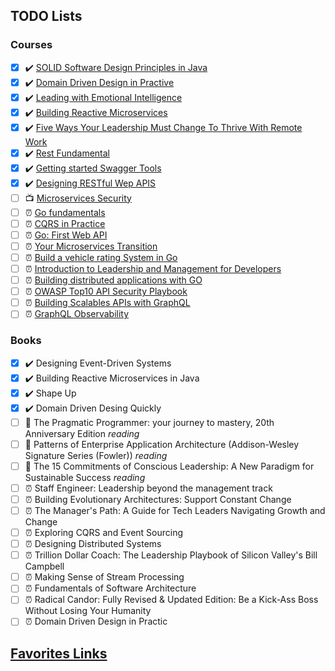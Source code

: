 ## TODO Lists

### Courses 

- [X] ✔️ [SOLID Software Design Principles in Java](https://app.pluralsight.com/achievements/share/fc2b9d85-2a37-4f18-8371-5ca104590cec)
- [X] ✔️ [Domain Driven Design in Practive](https://app.pluralsight.com/achievements/share/4bcd5cf1-759f-4876-8b90-aa4247f482e5) 
- [X] ✔️ [Leading with Emotional Intelligence](https://app.pluralsight.com/achievements/share/f839bd34-3d8f-4671-bdd8-09d082cd7436)
- [X] ✔️ [Building Reactive Microservices](https://app.pluralsight.com/achievements/share/b0196869-4fa3-4d8d-b82a-d143c22f4f42)
- [X] ✔️ [Five Ways Your Leadership Must Change To Thrive With Remote Work](https://app.pluralsight.com/achievements/share/1caf1392-f1d7-4514-ab92-d80392fb011d)
- [X] ✔️ [Rest Fundamental](https://app.pluralsight.com/achievements/share/3c99ccfa-aec5-4493-b7c0-731771bfd08b)
- [X] ✔️ [Getting started Swagger Tools](https://app.pluralsight.com/achievements/share/281072a1-efc9-4371-ac81-c2aacb25db55)
- [X] ✔️ [Designing RESTful Wep APIS](https://app.pluralsight.com/achievements/share/5bac84ae-00ae-4aaf-bd76-aa0b4b97ce87)
- [ ] 📺 [Microservices Security](https://app.pluralsight.com/library/courses/microservices-security-fundamentals/table-of-contents)
- [ ] ⏰ [Go fundamentals](https://app.pluralsight.com/library/courses/go-fundamentals/table-of-contents)
- [ ] ⏰ [CQRS in Practice](https://app.pluralsight.com/library/courses/cqrs-in-practice/table-of-contents)
- [ ] ⏰ [Go: First Web API](https://app.pluralsight.com/library/courses/go-first-web-api/table-of-contents)
- [ ] ⏰ [Your Microservices Transition](https://app.pluralsight.com/library/courses/your-microservices-transition/table-of-contents)
- [ ] ⏰ [Build a vehicle rating System in Go](https://app.pluralsight.com/projects/build-vehicle-rating-system-in-go)
- [ ] ⏰ [Introduction to Leadership and Management for Developers](https://app.pluralsight.com/library/courses/introduction-leadership-management-developers/table-of-contents)
- [ ] ⏰ [Building distributed applications with GO](https://app.pluralsight.com/library/courses/building-distributed-applications-go/table-of-contents)
- [ ] ⏰ [OWASP Top10 API Security Playbook](https://app.pluralsight.com/library/courses/owasp-top-ten-api-security-playbook/table-of-contents)
- [ ] ⏰ [Building Scalables APIs with GraphQL](https://app.pluralsight.com/library/courses/graphql-scalable-apis/table-of-contents)
- [ ] ⏰ [GraphQL Observability](https://app.pluralsight.com/library/courses/js-friends-session-07/table-of-contents)

### Books
 - [X] ✔️ Designing Event-Driven Systems
 - [X] ✔️ Building Reactive Microservices in Java
 - [X] ✔️ Shape Up
 - [X] ✔️ Domain Driven Desing Quickly
 - [ ] 📖 The Pragmatic Programmer: your journey to mastery, 20th Anniversary Edition _reading_
 - [ ] 📖 Patterns of Enterprise Application Architecture (Addison-Wesley Signature Series (Fowler)) _reading_
 - [ ] 📖 The 15 Commitments of Conscious Leadership: A New Paradigm for Sustainable Success _reading_
 - [ ] ⏰ Staff Engineer: Leadership beyond the management track
 - [ ] ⏰ Building Evolutionary Architectures: Support Constant Change
 - [ ] ⏰ The Manager's Path: A Guide for Tech Leaders Navigating Growth and Change
 - [ ] ⏰ Exploring CQRS and Event Sourcing
 - [ ] ⏰ Designing Distributed Systems
 - [ ] ⏰ Trillion Dollar Coach: The Leadership Playbook of Silicon Valley's Bill Campbell 
 - [ ] ⏰ Making Sense of Stream Processing
 - [ ] ⏰ Fundamentals of Software Architecture
 - [ ] ⏰ Radical Candor: Fully Revised & Updated Edition: Be a Kick-Ass Boss Without Losing Your Humanity 
 - [ ] ⏰ Domain Driven Design in Practic

## [Favorites Links](./FAVORITES.MD)
 
